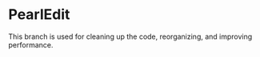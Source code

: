 PearlEdit
===============

This branch is used for cleaning up the code, reorganizing, and improving performance.